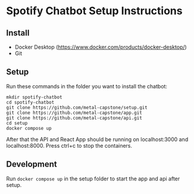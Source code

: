 # Spotify Chatbot Setup Instructions

## Install

- Docker Desktop (https://www.docker.com/products/docker-desktop/)
- Git

## Setup

Run these commands in the folder you want to install the chatbot:
```
mkdir spotify-chatbot
cd spotify-chatbot
git clone https://github.com/metal-capstone/setup.git
git clone https://github.com/metal-capstone/app.git
git clone https://github.com/metal-capstone/api.git
cd setup
docker compose up
```
After that the API and React App should be running on localhost:3000 and localhost:8000. Press ctrl+c to stop the containers.

## Development

Run `docker compose up` in the setup folder to start the app and api after setup.
